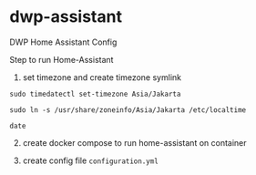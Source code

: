 # dwp-assistant
DWP Home Assistant Config


Step to run Home-Assistant
1. set timezone and create timezone symlink
```
sudo timedatectl set-timezone Asia/Jakarta

sudo ln -s /usr/share/zoneinfo/Asia/Jakarta /etc/localtime

date
```

2. create docker compose to run home-assistant on container

3. create config file `configuration.yml`
